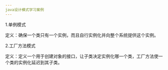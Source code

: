 ```yaml
---
java设计模式学习案例
---
```


1.单例模式

定义：确保一个类只有一个实例，而且自行实例化并向整个系统提供这个实例。

2.工厂方法模式

定义：定义一个用于创建对象的接口，让子类决定实例化哪一个类，工厂方法使一个类的实例化延迟到其子类。